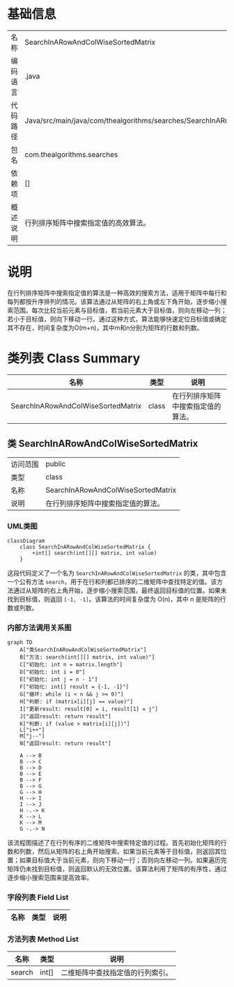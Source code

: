 # 基础信息

|      |      |
|------|------|
| 名称 | SearchInARowAndColWiseSortedMatrix |
| 编码语言 | .java |
| 代码路径 | Java/src/main/java/com/thealgorithms/searches/SearchInARowAndColWiseSortedMatrix.java |
| 包名 | com.thealgorithms.searches |
| 依赖项 | [] |
| 概述说明 | 行列排序矩阵中搜索指定值的高效算法。 |

# 说明

在行列排序矩阵中搜索指定值的算法是一种高效的搜索方法，适用于矩阵中每行和每列都按升序排列的情况。该算法通过从矩阵的右上角或左下角开始，逐步缩小搜索范围。每次比较当前元素与目标值，若当前元素大于目标值，则向左移动一列；若小于目标值，则向下移动一行。通过这种方式，算法能够快速定位目标值或确定其不存在，时间复杂度为O(m+n)，其中m和n分别为矩阵的行数和列数。

# 类列表 Class Summary

| 名称   | 类型  | 说明 |
|-------|------|-------------|
| SearchInARowAndColWiseSortedMatrix | class | 在行列排序矩阵中搜索指定值的算法。 |



## 类 SearchInARowAndColWiseSortedMatrix

|      |      |
|------|------|
| 访问范围 | public |
| 类型 | class |
| 名称 | SearchInARowAndColWiseSortedMatrix |
| 说明 | 在行列排序矩阵中搜索指定值的算法。 |


### UML类图

```mermaid
classDiagram
    class SearchInARowAndColWiseSortedMatrix {
        +int[] search(int[][] matrix, int value)
    }
```

这段代码定义了一个名为 `SearchInARowAndColWiseSortedMatrix` 的类，其中包含一个公有方法 `search`，用于在行和列都已排序的二维矩阵中查找特定的值。该方法通过从矩阵的右上角开始，逐步缩小搜索范围，最终返回目标值的位置。如果未找到目标值，则返回 `[-1, -1]`。该算法的时间复杂度为 O(n)，其中 n 是矩阵的行数或列数。


### 内部方法调用关系图

```mermaid
graph TD
    A["类SearchInARowAndColWiseSortedMatrix"]
    B["方法: search(int[][] matrix, int value)"]
    C["初始化: int n = matrix.length"]
    D["初始化: int i = 0"]
    E["初始化: int j = n - 1"]
    F["初始化: int[] result = {-1, -1}"]
    G["循环: while (i < n && j >= 0)"]
    H["判断: if (matrix[i][j] == value)"]
    I["更新result: result[0] = i, result[1] = j"]
    J["返回result: return result"]
    K["判断: if (value > matrix[i][j])"]
    L["i++"]
    M["j--"]
    N["返回result: return result"]

    A --> B
    B --> C
    B --> D
    B --> E
    B --> F
    B --> G
    G --> H
    H --> I
    I --> J
    H -.-> K
    K --> L
    K --> M
    G -.-> N
```

该流程图描述了在行列有序的二维矩阵中搜索特定值的过程。首先初始化矩阵的行数和列数，然后从矩阵的右上角开始搜索。如果当前元素等于目标值，则返回其位置；如果目标值大于当前元素，则向下移动一行；否则向左移动一列。如果遍历完矩阵仍未找到目标值，则返回默认的无效位置。该算法利用了矩阵的有序性，通过逐步缩小搜索范围来提高效率。

### 字段列表 Field List

| 名称  | 类型  | 说明 |
|-------|-------|------|

### 方法列表 Method List

| 名称  | 类型  | 说明 |
|-------|-------|------|
| search | int[] | 二维矩阵中查找指定值的行列索引。 |




